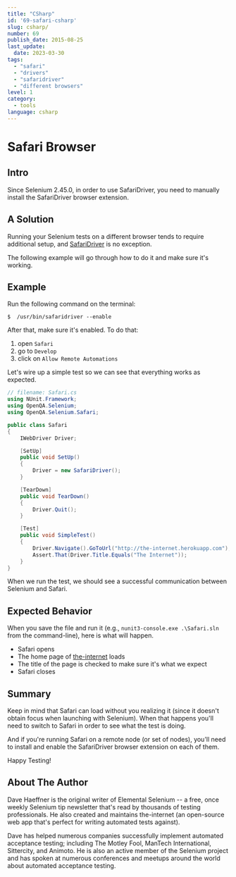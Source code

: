 ```yaml
---
title: "CSharp"
id: '69-safari-csharp'
slug: csharp/
number: 69
publish_date: 2015-08-25
last_update:
  date: 2023-03-30
tags:
  - "safari"
  - "drivers"
  - "safaridriver"
  - "different browsers"
level: 1
category:
  - tools
language: csharp
---
```


# Safari Browser

## Intro

Since Selenium 2.45.0, in order to use SafariDriver, you need to manually install the SafariDriver browser extension.


## A Solution

Running your Selenium tests on a different browser tends to require additional setup, and [SafariDriver](https://github.com/SeleniumHQ/selenium/wiki/SafariDriver) is no exception.

The following example will go through how to do it and make sure it's working.

## Example

Run the following command on the terminal:

`$  /usr/bin/safaridriver --enable`

After that, make sure it's enabled. To do that:

1. open `Safari`
2. go to `Develop`
3. click on `Allow Remote Automations`

Let's wire up a simple test so we can see that everything works as expected.

```csharp
// filename: Safari.cs
using NUnit.Framework;
using OpenQA.Selenium;
using OpenQA.Selenium.Safari;

public class Safari
{
    IWebDriver Driver;

    [SetUp]
    public void SetUp()
    {
        Driver = new SafariDriver();
    }

    [TearDown]
    public void TearDown()
    {
        Driver.Quit();
    }

    [Test]
    public void SimpleTest()
    {
        Driver.Navigate().GoToUrl("http://the-internet.herokuapp.com");
        Assert.That(Driver.Title.Equals("The Internet"));
    }
}
```

When we run the test, we should see a successful communication between Selenium and Safari.

## Expected Behavior

When you save the file and run it (e.g., `nunit3-console.exe .\Safari.sln` from the command-line), here is what will happen.

+ Safari opens
+ The home page of [the-internet](http://github.com/tourdedave/the-internet) loads
+ The title of the page is checked to make sure it's what we expect
+ Safari closes

## Summary

Keep in mind that Safari can load without you realizing it (since it doesn't obtain focus when launching with Selenium). When that happens you'll need to switch to Safari in order to see what the test is doing.

And if you're running Safari on a remote node (or set of nodes), you'll need to install and enable the SafariDriver browser extension on each of them.

Happy Testing!

## About The Author

Dave Haeffner is the original writer of Elemental Selenium -- a free, once weekly Selenium tip newsletter that's read by thousands of testing professionals. He also created and maintains the-internet (an open-source web app that's perfect for writing automated tests against).

Dave has helped numerous companies successfully implement automated acceptance testing; including The Motley Fool, ManTech International, Sittercity, and Animoto. He is also an active member of the Selenium project and has spoken at numerous conferences and meetups around the world about automated acceptance testing.
